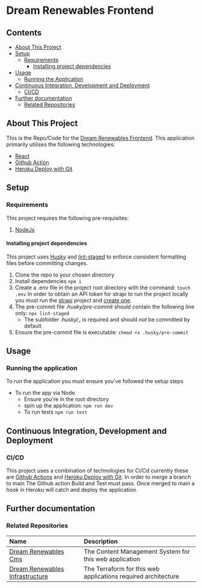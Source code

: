# Dream Renewables Frontend

## Contents

- [About This Project](#about-this-project)
- [Setup](#setup)
  - [Requirements](#requirements)
    - [Installing project dependencies](#installing-project-dependencies)
- [Usage](#usage)
  - [Running the Application](#running-the-application)
- [Continuous Integration, Development and Deployment](#continuous-integration-development-and-deployment)
  - [CI/CD](#cicd)
- [Further documentation](#further-documentation)
  - [Related Repositories](#related-repositories)

## About This Project

This is the Repo/Code for the [Dream Renewables Frontend](https://dream-renewables-frontend-87a62514598b.herokuapp.com/). This application primarily utilises the following technologies:

- [React](https://react.dev/)
- [Github Action](https://docs.github.com/en/actions)
- [Heroku Deploy with Git](https://devcenter.heroku.com/articles/git)

## Setup

### Requirements

This project requires the following pre-requisites:

1. [NodeJs](https://nodejs.org/en)

#### Installing project dependencies

This project uses [Husky](https://typicode.github.io/husky/) and [lint-staged](https://www.npmjs.com/package/lint-staged/v/12.3.2) to enforce consistent formatting files before committing changes.

1. Clone the repo to your chosen directory
2. Install dependencies `npm i`
3. Create a .env file in the project root directory with the command: `touch .env` In order to obtain an API token for strapi to run the project locally you must run the [strapi](https://github.com/OAMPC/DreamRenewablesCms) project and [create one](https://docs.strapi.io/user-docs/settings/API-tokens).
4. The pre-commit file _.husky/pre-commit_ should contain the following line only: `npx lint-staged`
   - The subfolder _.husky/_\_ is required and should _not_ be committed by default
5. Ensure the pre-commit file is executable: `chmod +x .husky/pre-commit`

## Usage

### Running the application

To run the application you must ensure you've followed the setup steps

- To run the app via Node
  - Ensure you're in the root directory
  - spin up the application: `npm run dev`
  - To run tests `npm run test`

## Continuous Integration, Development and Deployment

### CI/CD

This project uses a combination of technologies for Ci/Cd currently these are [Github Actions](https://docs.github.com/en/actions) and [Heroku Deploy with Git](https://devcenter.heroku.com/articles/git). In order to merge a branch to main The Github action Build and Test must pass. Once merged to main a hook in Heroku will catch and deploy the application.

## Further documentation

### Related Repositories

| Name                                                                                      | Description                                                   |
| :---------------------------------------------------------------------------------------- | :------------------------------------------------------------ |
| [Dream Renewables Cms](https://github.com/OAMPC/DreamRenewablesCms)                       | The Content Management System for this web application        |
| [Dream Renewables Infrastructure](https://github.com/OAMPC/DreamRenewablesInfrastructure) | The Terraform for this web applications required architecture |
